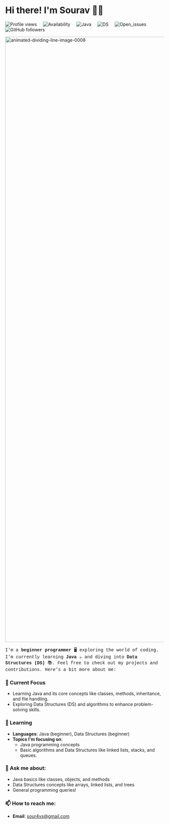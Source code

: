# Hi there! I'm Sourav 👋✨

![Profile views](https://komarev.com/ghpvc/?username=Sour4vS&color=blue) &nbsp;&nbsp;&nbsp; ![Availability](https://img.shields.io/badge/Status-Active-green) &nbsp;&nbsp;&nbsp; ![Java](https://img.shields.io/badge/Java-Beginner-orange) &nbsp;&nbsp;&nbsp; ![DS](https://img.shields.io/badge/Data_Structures-Beginner-blue) &nbsp;&nbsp;&nbsp; ![Open_issues](https://img.shields.io/github/issues/Sour4vS/REPOSITORY_NAME?color=red) &nbsp;&nbsp;&nbsp; ![GitHub followers](https://img.shields.io/github/followers/Sour4vS?label=Followers&color=yellow)

<a href="https://www.animatedimages.org/cat-dividing-lines-134.htm">
  <img src="https://www.animatedimages.org/data/media/134/animated-dividing-line-image-0008.gif" border="0" alt="animated-dividing-line-image-0008" width="1920" />
</a>




<p style="font-family: 'Courier New', monospace;">I'm a <strong>beginner programmer</strong> 🖥️ exploring the world of coding. I’m currently learning <strong>Java</strong> ☕ and diving into <strong>Data Structures (DS)</strong> 📚. Feel free to check out my projects and contributions. Here's a bit more about me:</p>


### 🔭 Current Focus
- Learning Java and its core concepts like classes, methods, inheritance, and file handling.
- Exploring Data Structures (DS) and algorithms to enhance problem-solving skills.

### 🌱 Learning
- **Languages**: Java (beginner), Data Structures (beginner)
- **Topics I'm focusing on**: 
  - Java programming concepts
  - Basic algorithms and Data Structures like linked lists, stacks, and queues.

### 💬 Ask me about:
- Java basics like classes, objects, and methods
- Data Structures concepts like arrays, linked lists, and trees
- General programming queries!

### 📫 How to reach me:
- **Email**: sour4vs@gmail.com

<!-- Add any other details you'd like to share here! -->



<!--
**Sour4vS/Sour4vS** is a ✨ _special_ ✨ repository because its `README.md` (this file) appears on your GitHub profile.

Here are some ideas to get you started:

- 🔭 I’m currently working on ...
- 🌱 I’m currently learning ...
- 👯 I’m looking to collaborate on ...
- 🤔 I’m looking for help with ...
- 💬 Ask me about ...
- 📫 How to reach me: ...
- 😄 Pronouns: ...
- ⚡ Fun fact: ...
-->
